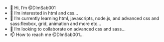 - 👋 Hi, I’m @DlmSab001
- 👀 I’m interested in html and css...
- 🌱 I’m currently learning html, javascripts, node.js, and advanced css and sass:flexbox, grid, animation and more etc...
- 💞️ I’m looking to collaborate on advanced css and sass...
- 📫 How to reach me @DlmSab001...

<!---
DlmSab001/DlmSab001 is a ✨ special ✨ repository because its `README.md` (this file) appears on your GitHub profile.
You can click the Preview link to take a look at your changes.
--->
